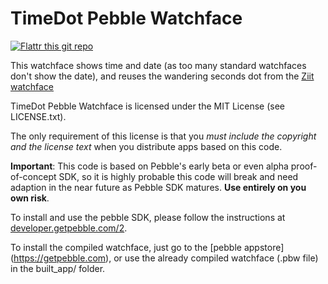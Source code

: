 TimeDot Pebble Watchface
========================

[![Flattr this git repo](http://api.flattr.com/button/flattr-badge-large.png)](https://flattr.com/submit/auto?user_id=luz&url=https://github.com/plan44/timedot_pebble&title=timedot&language=&tags=github&category=software)

This watchface shows time and date (as too many standard watchfaces don't show the date), and reuses the wandering seconds dot from the [Ziit watchface](https://github.com/plan44/ziit_pebble)

TimeDot Pebble Watchface is licensed under the MIT License (see LICENSE.txt).

The only requirement of this license is that you *must include the copyright
and the license text* when you distribute apps based on this code.

**Important**: This code is based on Pebble's early beta or even alpha proof-of-concept SDK, so it is highly probable this code will break and need adaption in the near future as Pebble SDK matures. **Use entirely on you own risk**.

To install and use the pebble SDK, please follow the instructions at [developer.getpebble.com/2](https://developer.getpebble.com/2/).

To install the compiled watchface, just go to the [pebble appstore] (https://getpebble.com), or use the already compiled watchface (.pbw file) in the built_app/ folder.
